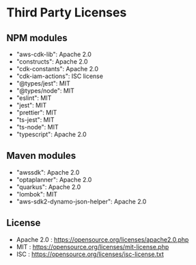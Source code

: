# Third Party Licenses

## NPM modules
* "aws-cdk-lib": Apache 2.0
* "constructs": Apache 2.0
* "cdk-constants": Apache 2.0
* "cdk-iam-actions": ISC license 
* "@types/jest": MIT
* "@types/node": MIT
* "eslint": MIT
* "jest": MIT
* "prettier": MIT
* "ts-jest": MIT
* "ts-node": MIT
* "typescript": Apache 2.0

## Maven modules
* "awssdk": Apache 2.0
* "optaplanner": Apache 2.0
* "quarkus": Apache 2.0
* "lombok": MIT
* "aws-sdk2-dynamo-json-helper": Apache 2.0

## License
* Apache 2.0 : https://opensource.org/licenses/apache2.0.php
* MIT : https://opensource.org/licenses/mit-license.php
* ISC : https://opensource.org/licenses/isc-license.txt
